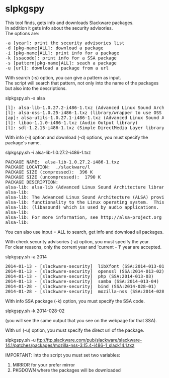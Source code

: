 slpkgspy
========

This tool finds, gets info and downloads Slackware packages.   
In addition it gets info about the security advisories.   
The options are:    

<pre>
-a [year]: print the security advisories list
-d [pkg-name|ALL]: download a package
-i [pkg-name|ALL]: print info for a package
-k [ssacode]: print info for a SSA package
-s [pattern|pkg-name|ALL]: seach a package
-u [url]: download a package from a url
</pre>


With search (-s) option, you can give a pattern as input.    
The script will search that pattern, not only into the name of the packages but also into the descriptions.    
   
slpkgspy.sh -s alsa   

<pre>
&#91;l]: alsa-lib-1.0.27.2-i486-1.txz (Advanced Linux Sound Architecture library)
&#91;l]: alsa-oss-1.0.25-i486-1.txz (library/wrapper to use OSS programs with ALSA)
&#91;ap]: alsa-utils-1.0.27.1-i486-1.txz (Advanced Linux Sound Architecture utilities)
&#91;l]: libao-1.1.0-i486-1.txz (Audio Output library)
&#91;l]: sdl-1.2.15-i486-1.txz (Simple DirectMedia Layer library)
</pre>

With info (-i) option and download (-d) options, you must specify the package's name.   

slpkgspy.sh -i alsa-lib-1.0.27.2-i486-1.txz   

<pre>
PACKAGE NAME:  alsa-lib-1.0.27.2-i486-1.txz
PACKAGE LOCATION:  ./slackware/l
PACKAGE SIZE (compressed):  396 K
PACKAGE SIZE (uncompressed):  1790 K
PACKAGE DESCRIPTION:
alsa-lib: alsa-lib (Advanced Linux Sound Architecture library)
alsa-lib:
alsa-lib: The Advanced Linux Sound Architecture (ALSA) provides audio and MIDI
alsa-lib: functionality to the Linux operating system.  This is the ALSA library
alsa-lib: (libasound) which is used by audio applications.
alsa-lib:
alsa-lib: For more information, see http://alsa-project.org
alsa-lib:
</pre>

You can also use input = ALL to search, get info and download all packages.   

With check security advisories (-a) option, you must specify the year.   
For clear reasons, only the corrent year and 'current - 1' year are accepted.   

slpkgspy.sh -a 2014    

<pre>
2014-01-13 - [slackware-security]  libXfont (SSA:2014-013-01)
2014-01-13 - [slackware-security]  openssl (SSA:2014-013-02)
2014-01-13 - [slackware-security]  php (SSA:2014-013-03)
2014-01-13 - [slackware-security]  samba (SSA:2014-013-04)
2014-01-28 - [slackware-security]  bind (SSA:2014-028-01)
2014-01-28 - [slackware-security]  mozilla-nss (SSA:2014-028-02)
</pre>

With info SSA package (-k) option, you must specify the SSA code.   

slpkgspy.sh -k 2014-028-02

(you will see the same output that you see on the webpage for that SSA).    

With url (-u) option, you must specify the direct url of the package.    

slpkgspy.sh -u ftp://ftp.slackware.com/pub/slackware/slackware-14.1/patches/packages/mozilla-nss-3.15.4-i486-1_slack14.1.txz    

IMPORTANT: into the script you must set two variables:    
1) MIRROR for your prefer mirror    
2) PKGDOWN where the packages will be downloaded   

